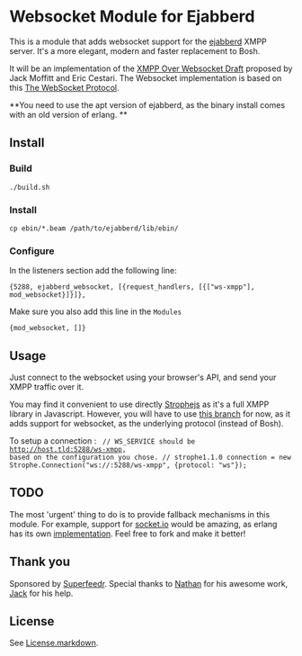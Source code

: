# Websocket Module for Ejabberd

This is a module that adds websocket support for the [ejabberd](http://www.ejabberd.im/) XMPP server. It's a more elegant, modern and faster replacement to Bosh.

It will be an implementation of the [XMPP Over Websocket Draft](http://tools.ietf.org/html/draft-moffitt-xmpp-over-websocket-00) proposed by Jack Moffitt and Eric Cestari. The Websocket implementation is based on this [The WebSocket Protocol](http://tools.ietf.org/html/rfc6455).

**You need to use the apt version of ejabberd, as the binary install comes with an old version of erlang. **

## Install

### Build
<code>./build.sh</code>

### Install
<code>cp ebin/*.beam /path/to/ejabberd/lib/ebin/</code>

### Configure
In the listeners section add the following line:

<code>{5288, ejabberd_websocket, [{request_handlers, [{["ws-xmpp"], mod_websocket}]}]},</code>

Make sure you also add this line in the <code>Modules</code>

<code>{mod_websocket, []}</code>


## Usage

Just connect to the websocket using your browser's API, and send your XMPP traffic over it.

You may find it convenient to use directly [Strophejs](https://github.com/metajack/strophejs) as it's a full XMPP library in Javascript. However, you will have to use [this branch](https://github.com/superfeedr/strophejs) for now, as it adds support for websocket, as the underlying protocol (instead of Bosh).

To setup a connection :
<code>
	// WS_SERVICE should be http://host.tld:5288/ws-xmpp, based on the configuration you chose.
	// strophe1.1.0
	connection = new Strophe.Connection("ws://<ip>:5288/ws-xmpp", {protocol: "ws"});
</code>


## TODO

The most 'urgent' thing to do is to provide fallback mechanisms in this module. For example, support for [socket.io](http://socket.io/) would be amazing, as erlang has its own [implementation](https://github.com/yrashk/socket.io-erlang). Feel free to fork and make it better!

## Thank you

Sponsored by [Superfeedr](http://superfeedr.com). Special thanks to [Nathan](http://unclenaynay.com/) for his awesome work, [Jack](http://metajack.im/) for his help.

## License

See [License.markdown](./ejabberd-websockets/blob/master/License.markdown).
